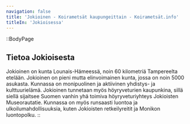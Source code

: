 ```yaml
---
navigation: false
title: 'Jokioinen - Koirametsät kaupungeittain - Koirametsät.info'
titleIn: 'Jokioisessa'
---
```


::BodyPage
## Tietoa Jokioisesta
Jokioinen on kunta Lounais-Hämeessä, noin 60 kilometriä Tampereelta etelään. Jokioinen on pieni mutta elinvoimainen kunta, jossa on noin 5000 asukasta. Kunnassa on monipuolinen ja aktiivinen yhdistys- ja kulttuurielämä. Jokioinen tunnetaan myös höyryveturien kaupunkina, sillä siellä sijaitsee Suomen vanhin yhä toimiva höyryveturiyhteys Jokioisten Museorautatie. Kunnassa on myös runsaasti luontoa ja ulkoilumahdollisuuksia, kuten Jokioisten retkeilyreitit ja Monikon luontopolku.
::